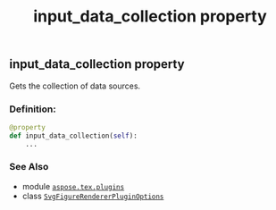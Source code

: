 ﻿---
title: input_data_collection property
second_title: Aspose.TeX for Python via .NET API References
description: 
type: docs
weight: 70
url: /python-net/aspose.tex.plugins/svgfigurerendererpluginoptions/input_data_collection/
is_root: false
---

## input_data_collection property


Gets the collection of data sources.
### Definition:
```python
@property
def input_data_collection(self):
    ...
```

### See Also
* module [`aspose.tex.plugins`](../../)
* class [`SvgFigureRendererPluginOptions`](/tex/python-net/aspose.tex.plugins/svgfigurerendererpluginoptions)
